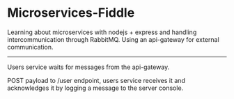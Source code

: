 # Microservices-Fiddle

Learning about microservices with nodejs + express and
handling intercommunication through RabbitMQ. Using an
api-gateway for external communication.

---

Users service waits for messages from the api-gateway.

POST payload to /user endpoint, users service receives it and
acknowledges it by logging a message to the server console.
